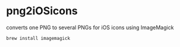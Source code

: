 # png2iOSicons
converts one PNG to several PNGs for iOS icons using ImageMagick

```sh
brew install imagemagick
```
